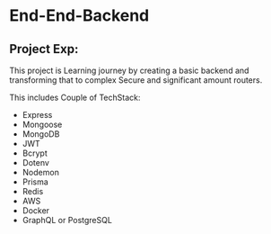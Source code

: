 # End-End-Backend

## Project Exp:
  This project is Learning journey by creating a basic backend and transforming that to complex Secure and significant amount routers.
  
  This includes Couple of TechStack:
  - Express
  - Mongoose
  - MongoDB
  - JWT
  - Bcrypt
  - Dotenv
  - Nodemon
  - Prisma
  - Redis
  - AWS
  - Docker
  - GraphQL or PostgreSQL
    
  

